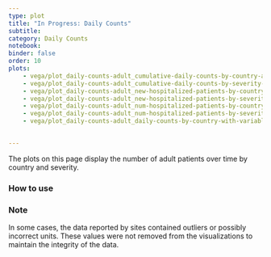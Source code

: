 ```yaml
---
type: plot
title: "In Progress: Daily Counts"
subtitle: 
category: Daily Counts
notebook: 
binder: false
order: 10
plots:
    - vega/plot_daily-counts-adult_cumulative-daily-counts-by-country-and-severity.json
    - vega/plot_daily-counts-adult_cumulative-daily-counts-by-severity-with-country-dropdown.json
    - vega/plot_daily-counts-adult_new-hospitalized-patients-by-country-and-severity.json
    - vega/plot_daily-counts-adult_new-hospitalized-patients-by-severity-with-country-dropdown.json
    - vega/plot_daily-counts-adult_num-hospitalized-patients-by-country-and-severity.json
    - vega/plot_daily-counts-adult_num-hospitalized-patients-by-severity-with-country-dropdown.json
    - vega/plot_daily-counts-adult_daily-counts-by-country-with-variable-dropdown.json
    

---
```

The plots on this page display the number of adult patients over time by country and severity.

### How to use


### Note

In some cases, the data reported by sites contained outliers or possibly incorrect units. These values were not removed from the visualizations to maintain the integrity of the data.